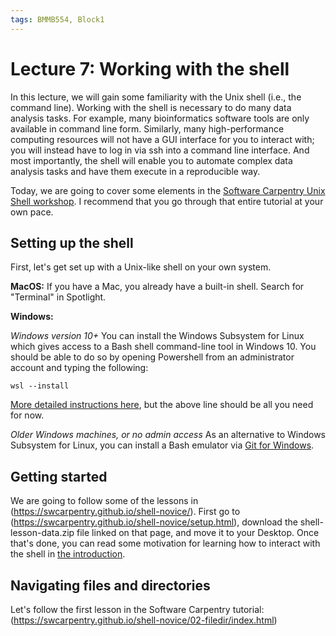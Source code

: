 ```yaml
---
tags: BMMB554, Block1
---
```


# Lecture 7: Working with the shell

In this lecture, we will gain some familiarity with the Unix shell (i.e., the command line). Working with the shell is necessary to do many data analysis tasks. For example, many bioinformatics software tools are only available in command line form. Similarly, many high-performance computing resources will not have a GUI interface for you to interact with; you will instead have to log in via ssh into a command line interface. And most importantly, the shell will enable you to automate complex data analysis tasks and have them execute in a reproducible way.

Today, we are going to cover some elements in the [Software Carpentry Unix Shell workshop](https://swcarpentry.github.io/shell-novice/). I recommend that you go through that entire tutorial at your own pace. 

## Setting up the shell

First, let's get set up with a Unix-like shell on your own system.

**MacOS:**
If you have a Mac, you already have a built-in shell. Search for "Terminal" in Spotlight.

**Windows:**

*Windows version 10+*
You can install the Windows Subsystem for Linux which gives access to a Bash shell command-line tool in Windows 10. You should be able to do so by opening Powershell from an administrator account and typing the following:
```
wsl --install
```
[More detailed instructions here](https://docs.microsoft.com/en-us/windows/wsl/install), but the above line should be all you need for now.

*Older Windows machines, or no admin access*
As an alternative to Windows Subsystem for Linux, you can install a Bash emulator via [Git for Windows](https://gitforwindows.org/).


## Getting started

We are going to follow some of the lessons in (https://swcarpentry.github.io/shell-novice/). First go to (https://swcarpentry.github.io/shell-novice/setup.html), download the shell-lesson-data.zip file linked on that page, and move it to your Desktop. Once that's done, you can read some motivation for learning how to interact with the shell in [the introduction](https://swcarpentry.github.io/shell-novice/01-intro/index.html).


## Navigating files and directories

Let's follow the first lesson in the Software Carpentry tutorial: (https://swcarpentry.github.io/shell-novice/02-filedir/index.html)


